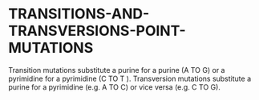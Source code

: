 # TRANSITIONS-AND-TRANSVERSIONS-POINT-MUTATIONS
Transition mutations substitute a purine for a purine (A TO G) or a pyrimidine for a pyrimidine (C TO T ). Transversion mutations substitute a purine for a pyrimidine (e.g. A TO C) or vice versa (e.g. C TO G).

